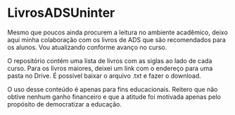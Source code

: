 # LivrosADSUninter
Mesmo que poucos ainda procurem a leitura no ambiente acadêmico, deixo aqui minha colaboração com os livros de ADS que são recomendados para os alunos. Vou atualizando conforme avanço no curso.

O repositório contém uma lista de livros com as siglas ao lado de cada curso. Para os livros maiores, deixei um link com o endereço para uma pasta no Drive. É possível baixar o arquivo .txt e fazer o download.

O uso desse conteúdo é apenas para fins educacionais. Reitero que não obtive nenhum ganho financeiro e que a atitude foi motivada apenas pelo propósito de democratizar a educação.


